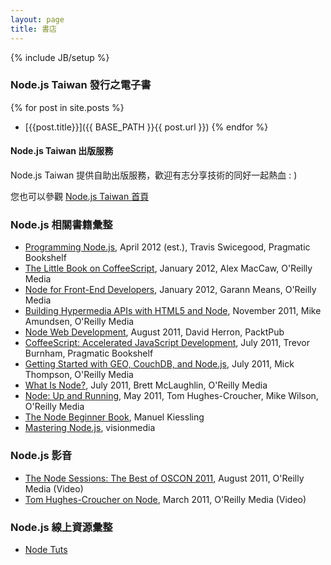```yaml
---
layout: page
title: 書店
---
```


{% include JB/setup %}

### Node.js Taiwan 發行之電子書

{% for post in site.posts  %}
* [{{post.title}}]({{ BASE_PATH }}{{ post.url }})
{% endfor %}

#### Node.js Taiwan 出版服務

Node.js Taiwan 提供自助出版服務，歡迎有志分享技術的同好一起熱血 : )

您也可以參觀 [Node.js Taiwan 首頁](http://nodejs.tw/)

### Node.js 相關書籍彙整

* [Programming Node.js](http://shop.oreilly.com/product/9781934356890.do), April 2012 (est.), Travis Swicegood, Pragmatic Bookshelf
* [The Little Book on CoffeeScript](http://shop.oreilly.com/product/0636920024309.do), January 2012, Alex MacCaw, O'Reilly Media
* [Node for Front-End Developers](http://shop.oreilly.com/product/0636920023258.do), January 2012, Garann Means, O'Reilly Media
* [Building Hypermedia APIs with HTML5 and Node](http://shop.oreilly.com/product/0636920020530.do), November 2011, Mike Amundsen, O'Reilly Media
* [Node Web Development](http://www.packtpub.com/node-javascript-web-development/book), August 2011, David Herron, PacktPub
* [CoffeeScript: Accelerated JavaScript Development](http://pragprog.com/book/tbcoffee/coffeescript), July 2011, Trevor Burnham, Pragmatic Bookshelf
* [Getting Started with GEO, CouchDB, and Node.js](http://shop.oreilly.com/product/0636920020806.do), July 2011, Mick Thompson, O'Reilly Media
* [What Is Node?](http://shop.oreilly.com/product/0636920021506.do), July 2011, Brett McLaughlin, O'Reilly Media
* [Node: Up and Running](http://shop.oreilly.com/product/0636920015956.do), May 2011, Tom Hughes-Croucher, Mike Wilson, O'Reilly Media
* [The Node Beginner Book](http://www.nodebeginner.org/), Manuel Kiessling
* [Mastering Node.js](http://visionmedia.github.com/masteringnode/), visionmedia

### Node.js 影音

* [The Node Sessions: The Best of OSCON 2011](http://shop.oreilly.com/product/0636920022183.do), August 2011, O'Reilly Media (Video)
* [Tom Hughes-Croucher on Node](http://shop.oreilly.com/product/0636920017080.do), March 2011, O'Reilly Media (Video)

### Node.js 線上資源彙整

* [Node Tuts](http://nodetuts.com/)
